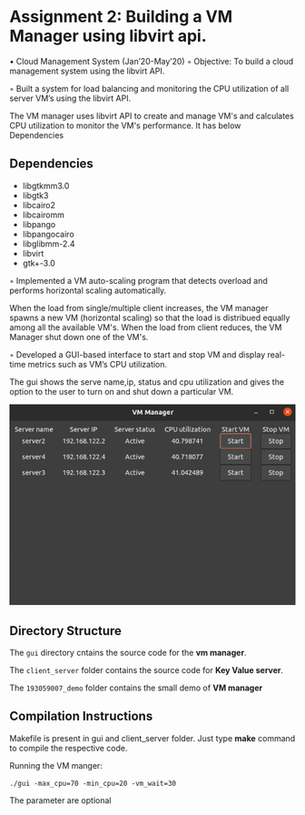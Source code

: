 # Assignment 2: Building a VM Manager using libvirt api.

• Cloud Management System (Jan’20-May’20)
◦ Objective: To build a cloud management system using the libvirt API.

◦ Built a system for load balancing and monitoring the CPU utilization of all server VM’s using the libvirt API.
    
   The VM manager uses libvirt API to create and manage VM's and calculates CPU utilization to monitor the VM's performance. It has below Dependencies

## Dependencies

- libgtkmm3.0
- libgtk3
- libcairo2
- libcairomm
- libpango
- libpangocairo
- libglibmm-2.4
- libvirt
- gtk+-3.0


◦ Implemented a VM auto-scaling program that detects overload and performs horizontal scaling automatically.
    
   When the load from single/multiple client increases, the VM manager spawns a new VM (horizontal scaling) so that the load is distribued equally among all the available VM's. When the load from client reduces, the VM Manager shut down one of the VM's.

◦ Developed a GUI-based interface to start and stop VM and display real-time metrics such as VM’s CPU utilization. 

   The gui shows the serve name,ip, status and cpu utilization and gives the option to the user to turn on and shut down a particular VM.
   
   ![Screenshot](screenshot.png)



## Directory Structure

The `gui` directory cntains the source code for the  **vm manager**.

The `client_server` folder contains the source code for **Key Value server**.

The `193059007_demo` folder contains the small demo of **VM manager**


## Compilation Instructions

Makefile is present in gui and client_server folder. Just type **make** command to compile the respective code.

Running the VM manger:
    
    ./gui -max_cpu=70 -min_cpu=20 -vm_wait=30 

The parameter are optional
